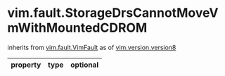 vim.fault.StorageDrsCannotMoveVmWithMountedCDROM
================================================
inherits from [vim.fault.VimFault](docs/vim.fault.VimFault.md)
as of [vim.version.version8](docs/vim.version.md)

| property | type | optional |
|:---------|:-----|:---------|
